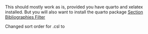 This should mostly work as is, provided you have quarto and xelatex installed.  But you will also want to install the quarto package [Section Bibliographies Filter](https://github.com/pandoc-ext/section-bibliographies)

Changed sort order for .csl to 